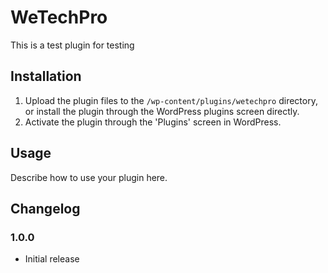 # WeTechPro

This is a test plugin for testing

## Installation

1. Upload the plugin files to the `/wp-content/plugins/wetechpro` directory, or install the plugin through the WordPress plugins screen directly.
2. Activate the plugin through the 'Plugins' screen in WordPress.

## Usage

Describe how to use your plugin here.

## Changelog

### 1.0.0
* Initial release